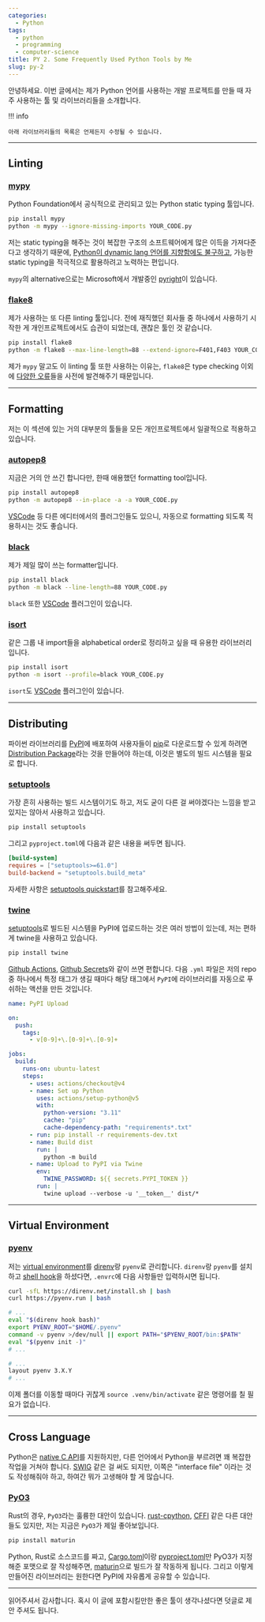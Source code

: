 ```yaml
---
categories:
  - Python
tags:
  - python
  - programming
  - computer-science
title: PY 2. Some Frequently Used Python Tools by Me
slug: py-2
---
```


안녕하세요. 이번 글에서는 제가 Python 언어를 사용하는 개발 프로젝트를 만들 때 자주 사용하는 툴 및 라이브러리들을 소개합니다.

!!! info

    아래 라이브러리들의 목록은 언제든지 수정될 수 있습니다.

<!-- more -->
---

## Linting

### [mypy](https://mypy.readthedocs.io/en/stable/)

Python Foundation에서 공식적으로 관리되고 있는 Python static typing 툴입니다.

```bash
pip install mypy
python -m mypy --ignore-missing-imports YOUR_CODE.py
```

저는 static typing을 해주는 것이 복잡한 구조의 소프트웨어에게 많은 이득을 가져다준다고 생각하기 때문에,
[Python이 dynamic lang 언어를 지향함에도 불구하고](https://peps.python.org/pep-0484/#non-goals), 가능한 static typing을 적극적으로 활용하려고 노력하는 편입니다.

`mypy`의 alternative으로는 Microsoft에서 개발중인 [pyright](https://github.com/microsoft/pyright)이 있습니다.

### [flake8](https://flake8.pycqa.org/en/latest/)

제가 사용하는 또 다른 linting 툴입니다.
전에 재직했던 회사들 중 하나에서 사용하기 시작한 게 개인프로젝트에서도 습관이 되었는데, 괜찮은 툴인 것 같습니다.

```bash
pip install flake8
python -m flake8 --max-line-length=88 --extend-ignore=F401,F403 YOUR_CODE.py
```

제가 `mypy` 말고도 이 linting 툴 또한 사용하는 이유는, `flake8`은 type checking 이외에 [다양한 오류](https://flake8.pycqa.org/en/latest/user/error-codes.html)들을 사전에 발견해주기 때문입니다.

---

## Formatting

저는 이 섹션에 있는 거의 대부분의 툴들을 모든 개인프로젝트에서 일괄적으로 적용하고 있습니다.

### [autopep8](https://github.com/hhatto/autopep8)

지금은 거의 안 쓰긴 합니다만, 한때 애용했던 formatting tool입니다.

```bash
pip install autopep8
python -m autopep8 --in-place -a -a YOUR_CODE.py
```

[VSCode](https://marketplace.visualstudio.com/items?itemName=ms-python.autopep8) 등 다른 에디터에서의 플러그인들도 있으니, 자동으로 formatting 되도록 적용하시는 것도 좋습니다.

### [black](https://github.com/psf/black)

제가 제일 많이 쓰는 formatter입니다.

```bash
pip install black
python -m black --line-length=88 YOUR_CODE.py
```

`black` 또한 [VSCode](https://marketplace.visualstudio.com/items?itemName=ms-python.black-formatter) 플러그인이 있습니다.

### [isort](https://pycqa.github.io/isort/)

같은 그룹 내 import들을 alphabetical order로 정리하고 싶을 때 유용한 라이브러리입니다.

```bash
pip install isort
python -m isort --profile=black YOUR_CODE.py
```

`isort`도 [VSCode](https://marketplace.visualstudio.com/items?itemName=ms-python.isort) 플러그인이 있습니다.

---

## Distributing

파이썬 라이브러리를 [PyPI](https://pypi.org/)에 배포하여 사용자들이 [pip](https://pip.pypa.io/en/stable/)로 다운로드할 수 있게 하려면 [Distribution Package](https://packaging.python.org/en/latest/glossary/#term-Distribution-Package)라는 것을 만들어야 하는데,
이것은 별도의 빌드 시스템을 필요로 합니다.

### [setuptools](https://github.com/pypa/setuptools)

가장 흔히 사용하는 빌드 시스템이기도 하고, 저도 굳이 다른 걸 써야겠다는 느낌을 받고 있지는 않아서 사용하고 있습니다.

```bash
pip install setuptools
```

그리고 `pyproject.toml`에 다음과 같은 내용을 써두면 됩니다.

```toml title="pyproject.toml"
[build-system]
requires = ["setuptools>=61.0"]
build-backend = "setuptools.build_meta"
```

자세한 사항은 [setuptools quickstart](https://setuptools.pypa.io/en/latest/userguide/quickstart.html)를 참고해주세요.

### [twine](https://twine.readthedocs.io/en/stable/)

[setuptools](#setuptools)로 빌드된 시스템을 PyPI에 업로드하는 것은 여러 방법이 있는데, 저는 편하게 twine을 사용하고 있습니다.

```bash
pip install twine
```

[Github Actions](https://github.com/features/actions), [Github Secrets](https://docs.github.com/en/actions/security-guides/using-secrets-in-github-actions)와 같이 쓰면 편합니다.
다음 `.yml` 파일은 저의 repo 중 하나에서 특정 태그가 생길 때마다 해당 태그에서 `PyPI`에 라이브러리를 자동으로 푸쉬하는 액션을 만든 것입니다.

```yaml title=".github/workflows/twine.yml"
name: PyPI Upload

on:
  push:
    tags:
      - v[0-9]+\.[0-9]+\.[0-9]+

jobs:
  build:
    runs-on: ubuntu-latest
    steps:
      - uses: actions/checkout@v4
      - name: Set up Python
        uses: actions/setup-python@v5
        with:
          python-version: "3.11"
          cache: "pip"
          cache-dependency-path: "requirements*.txt"
      - run: pip install -r requirements-dev.txt
      - name: Build dist
        run: |
          python -m build
      - name: Upload to PyPI via Twine
        env:
          TWINE_PASSWORD: ${{ secrets.PYPI_TOKEN }}
        run: |
          twine upload --verbose -u '__token__' dist/*
```

---

## Virtual Environment

### [pyenv](https://github.com/pyenv/pyenv)

저는 [virtual environment](https://docs.python.org/3/tutorial/venv.html)를 [direnv](https://direnv.net/)랑 `pyenv`로 관리합니다.
`direnv`랑 `pyenv`를 설치하고 [shell hook](https://direnv.net/docs/hook.html)을 하셨다면, `.envrc`에 다음 사항들만 입력하시면 됩니다.

```bash
curl -sfL https://direnv.net/install.sh | bash
curl https://pyenv.run | bash
```

```bash title="~/.bashrc"
# ...
eval "$(direnv hook bash)"
export PYENV_ROOT="$HOME/.pyenv"
command -v pyenv >/dev/null || export PATH="$PYENV_ROOT/bin:$PATH"
eval "$(pyenv init -)"
# ...
```

```bash title=".envrc"
# ...
layout pyenv 3.X.Y
# ...
```

이제 폴더를 이동할 때마다 귀찮게 `source .venv/bin/activate` 같은 명령어를 칠 필요가 없습니다.

---

## Cross Language

Python은 [native C API](https://docs.python.org/3/c-api/index.html)를 지원하지만, 다른 언어에서 Python을 부르려면 꽤 복잡한 작업을 거쳐야 합니다.
[SWIG](https://www.swig.org/) 같은 걸 써도 되지만, 이쪽은 "interface file" 이라는 것도 작성해줘야 하고, 하여간 뭐가 고생해야 할 게 많습니다.

### [PyO3](https://pyo3.rs/)

Rust의 경우, `PyO3`라는 훌륭한 대안이 있습니다.
[rust-cpython](https://github.com/dgrunwald/rust-cpython), [CFFI](https://cffi.readthedocs.io/en/latest/) 같은 다른 대안들도 있지만, 저는 지금은 `PyO3`가 제일 좋아보입니다.

```bash
pip install maturin
```

Python, Rust로 소스코드를 짜고, [Cargo.toml](https://pyo3.rs/v0.20.2/getting_started#cargotoml)이랑 [pyproject.toml](https://pyo3.rs/v0.20.2/getting_started#pyprojecttoml)만 PyO3가 지정해준 포맷으로 잘 작성해주면,
[maturin](https://www.maturin.rs/)으로 빌드가 잘 작동하게 됩니다.
그리고 이렇게 만들어진 라이브러리는 원한다면 PyPI에 자유롭게 공유할 수 있습니다.

---

읽어주셔서 감사합니다.
혹시 이 글에 포함시킬만한 좋은 툴이 생각나셨다면 덧글로 제안 주셔도 됩니다.
